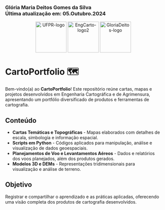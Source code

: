 ### Glória Maria Deitos Gomes da Silva <br> Última atualização em: 05.Outubro.2024

<p align="center">
  <img src="https://github.com/gloriadeitos/UFPR-EngCartograficaAgrimensura/blob/main/img/UFPR.png" alt="UFPR-logo" height="100">
  <img src="https://github.com/gloriadeitos/UFPR-EngCartograficaAgrimensura/blob/main/img/EngCarto-2.png" alt="EngCarto-logo2" height="100">
  <img src="https://github.com/gloriadeitos/UFPR-EngCartograficaAgrimensura/blob/main/img/GloriaDeitos.png" alt="GloriaDeitos-logo" height="100">
</p>



# CartoPortfolio 🗺️

Bem-vindo(a) ao **CartoPortfolio**! Este repositório reúne cartas, mapas e projetos desenvolvidos em Engenharia Cartográfica e de Agrimensura, apresentando um portfólio diversificado de produtos e ferramentas de cartografia.

## Conteúdo
- **Cartas Temáticas e Topográficas** - Mapas elaborados com detalhes de escala, simbologia e informação espacial.
- **Scripts em Python** - Códigos aplicados para manipulação, análise e visualização de dados geoespaciais.
- **Planejamentos de Voo e Levantamentos Aéreos** - Dados e relatórios dos voos planejados, além dos produtos gerados.
- **Modelos 3D e DEMs** - Representações tridimensionais para visualização e análise de terreno.

## Objetivo
Registrar e compartilhar o aprendizado e as práticas aplicadas, oferecendo uma visão completa dos produtos de cartografia desenvolvidos. 
